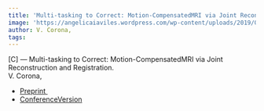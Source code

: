 ```yaml
---  
title: 'Multi-tasking to Correct: Motion-CompensatedMRI via Joint Reconstruction and Registration.'  
image: 'https://angelicaiaviles.wordpress.com/wp-content/uploads/2019/02/ssvmvisualisation-1.png?w=436'  
author: V. Corona,  
tags:   
---  
```

  
[C] — Multi-tasking to Correct: Motion-CompensatedMRI via Joint Reconstruction and Registration.  
V. Corona,  
  
- [Preprint ](https://arxiv.org/abs/1902.10025)
- [ConferenceVersion](https://link.springer.com/chapter/10.1007/978-3-030-22368-7_21)  
        